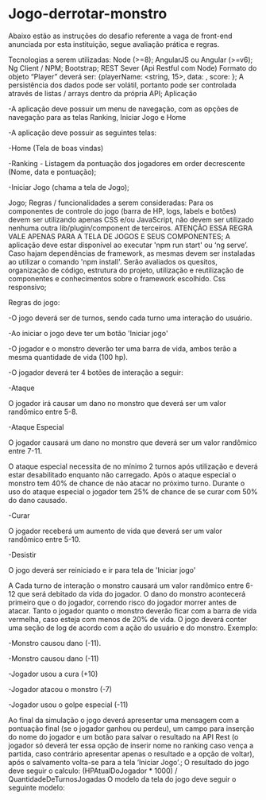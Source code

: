 # Jogo-derrotar-monstro

Abaixo estão as instruções do desafio referente a vaga de front-end anunciada por esta instituição, segue avaliação prática e regras.

Tecnologias a serem utilizadas:
Node (>=8);
AngularJS ou Angular (>=v6);
Ng Client / NPM;
Bootstrap;
REST Sever (Api Restful com Node)
Formato do objeto “Player” deverá ser:
{playerName: <string, 15>, data: <timestamp>, score: <int>};
A persistência dos dados pode ser volátil, portanto pode ser controlada através de listas / arrays dentro da própria API;
Aplicação
 

 -A aplicação deve possuir um menu de navegação, com as opções de navegação para as telas Ranking, Iniciar Jogo e Home

 -A aplicação deve possuir as seguintes telas:

 -Home (Tela de boas vindas)

 -Ranking - Listagem da pontuação dos jogadores em order decrescente (Nome, data e pontuação);

 -Iniciar Jogo (chama a tela de Jogo);

 Jogo;
Regras / funcionalidades a serem consideradas:
Para os componentes de controle do jogo (barra de HP, logs, labels e botões) devem ser utilizando apenas CSS e/ou JavaScript, não devem ser utilizado nenhuma outra lib/plugin/component de terceiros. ATENÇÃO ESSA REGRA VALE APENAS PARA A TELA DE JOGOS E SEUS COMPONENTES;
A aplicação deve estar disponível ao executar 'npm run start' ou ‘ng serve’.
Caso hajam dependências de framework, as mesmas devem ser instaladas ao utilizar o comando 'npm install'. 
Serão avaliados os quesitos, organização de código, estrutura do projeto, utilização e reutilização de componentes e conhecimentos sobre o framework escolhido.
Css responsivo;
 
Regras do jogo:
 

 -O jogo deverá ser de turnos, sendo cada turno uma interação do usuário.

 -Ao iniciar o jogo deve ter um botão 'Iniciar jogo'

 -O jogador e o monstro deverão ter uma barra de vida, ambos terão a mesma quantidade de vida (100 hp).

 -O jogador deverá ter 4 botões de interação a seguir:

 -Ataque
 
O jogador irá causar um dano no monstro que deverá ser um valor randômico entre 5-8.

 -Ataque Especial
 
 O jogador causará um dano no monstro que deverá ser um valor randômico entre 7-11.

 O ataque especial necessita de no mínimo 2 turnos após utilização e deverá estar desabilitado enquanto não carregado.
Após o ataque especial o monstro tem 40% de chance de não atacar no próximo turno.
Durante o uso do ataque especial o jogador tem 25% de chance de se curar com 50% do dano causado.

 -Curar

 O jogador receberá um aumento de vida que deverá ser um valor randômico entre 5-10.

 -Desistir

 O jogo deverá ser reiniciado e ir para tela de 'Iniciar jogo'

 A Cada turno de interação o monstro causará um valor randômico entre 6-12 que será debitado da vida do jogador.
O dano do monstro acontecerá primeiro que o do jogador, correndo risco do jogador morrer antes de atacar.
Tanto o jogador quanto o monstro deverão ficar com a barra de vida vermelha, caso esteja com menos de 20% de vida.
O jogo deverá conter uma seção de log de acordo com a ação do usuário e do monstro.
Exemplo:
 

 -Monstro causou dano (-11).

 -Monstro causou dano (-11)

 -Jogador usou a cura (+10)

 -Jogador atacou o monstro (-7)

 -Jogador usou o golpe especial (-11)

 Ao final da simulação o jogo deverá apresentar uma mensagem com a pontuação final (se o jogador ganhou ou perdeu), um campo para inserção do nome do jogador e um botão para salvar o resultado na API Rest (o jogador só deverá ter essa opção de inserir nome no ranking caso vença a partida, caso contrário apresentar apenas o resultado e a opção de voltar), após o salvamento volta-se para a tela ‘Iniciar Jogo’.;
O resultado do jogo deve seguir o calculo: (HPAtualDoJogador * 1000) / QuantidadeDeTurnosJogadas
O modelo da tela do jogo deve seguir o seguinte modelo:

